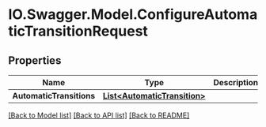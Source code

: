 # IO.Swagger.Model.ConfigureAutomaticTransitionRequest
## Properties

Name | Type | Description | Notes
------------ | ------------- | ------------- | -------------
**AutomaticTransitions** | [**List&lt;AutomaticTransition&gt;**](AutomaticTransition.md) |  | 

[[Back to Model list]](../README.md#documentation-for-models) [[Back to API list]](../README.md#documentation-for-api-endpoints) [[Back to README]](../README.md)

